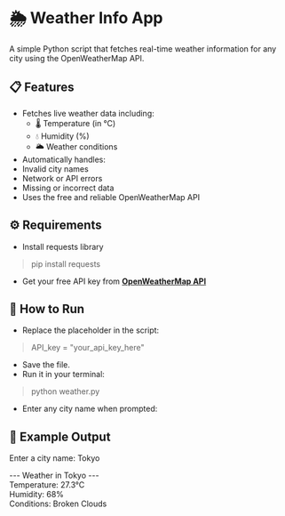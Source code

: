 # 🌦️ Weather Info App
A simple Python script that fetches real-time weather information for any city using the OpenWeatherMap API.

## 📋 Features
- Fetches live weather data including:
   - 🌡️ Temperature (in °C)
  - 💧 Humidity (%)
  - 🌥️ Weather conditions 
- Automatically handles:
 - Invalid city names
 - Network or API errors
 - Missing or incorrect data
- Uses the free and reliable OpenWeatherMap API

## ⚙️ Requirements
- Install requests library
> pip install requests
- Get your free API key from  **[OpenWeatherMap API](https://openweathermap.org/api)**

## 🚀 How to Run
- Replace the placeholder in the script:
> API_key = "your_api_key_here"
- Save the file.      
- Run it in your terminal:
> python weather.py
- Enter any city name when prompted:
  
## 🧾 Example Output
Enter a city name: Tokyo

--- Weather in Tokyo ---      
Temperature: 27.3°C       
Humidity: 68%            
Conditions: Broken Clouds
